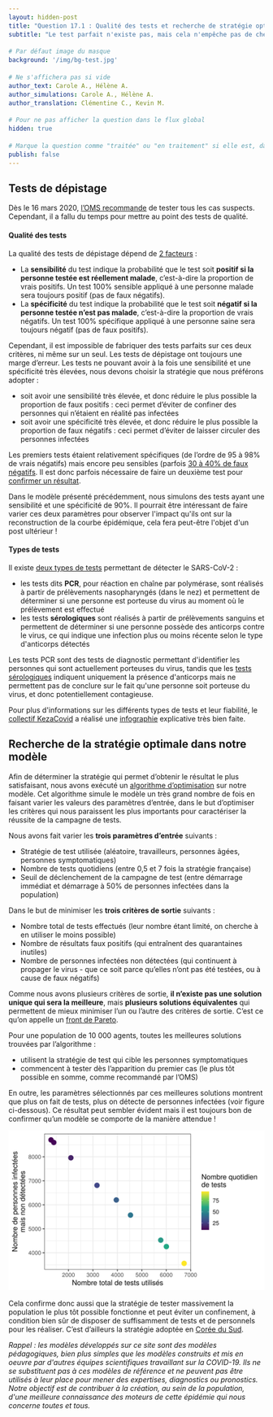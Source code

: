 ```yaml
---
layout: hidden-post
title: "Question 17.1 : Qualité des tests et recherche de stratégie optimale"
subtitle: "Le test parfait n'existe pas, mais cela n'empêche pas de chercher celui qui s'approchera le plus de la perfection. De même, il n'existe pas une stratégie idéale de dépistage, mais on peut quand même chercher la stratégie optimale dans notre situation !"

# Par défaut image du masque
background: '/img/bg-test.jpg'

# Ne s'affichera pas si vide
author_text: Carole A., Hélène A.
author_simulations: Carole A., Hélène A.
author_translation: Clémentine C., Kevin M.

# Pour ne pas afficher la question dans le flux global
hidden: true

# Marque la question comme "traitée" ou "en traitement" si elle est, dans cette ordre, publiée ou non
publish: false
---
```


## Tests de dépistage

Dès le 16 mars 2020, [l’OMS recommande](https://www.who.int/fr/dg/speeches/detail/who-director-general-s-opening-remarks-at-the-media-briefing-on-covid-19---16-march-2020) de tester tous les cas suspects. Cependant, il a fallu du temps pour mettre au point des tests de qualité.


#### Qualité des tests

La qualité des tests de dépistage dépend de [2 facteurs](https://fr.wikipedia.org/wiki/Sensibilit%C3%A9_et_sp%C3%A9cificit%C3%A9)
:

- La **sensibilité** du test indique la probabilité que le test soit **positif si la personne testée est réellement malade**, c’est-à-dire la proportion de vrais positifs. Un test 100% sensible appliqué à une personne malade sera toujours positif (pas de faux négatifs).
- La **spécificité** du test indique la probabilité que le test soit **négatif si la personne testée n’est pas malade**, c’est-à-dire la proportion de vrais négatifs. Un test 100% spécifique appliqué à une personne saine sera toujours négatif (pas de faux positifs).

Cependant, il est impossible de fabriquer des tests parfaits sur ces deux critères, ni même sur un seul. Les tests de dépistage ont toujours une marge d’erreur. Les tests ne pouvant avoir à la fois une sensibilité et une spécificité très élevées, nous devons choisir la stratégie que nous préférons adopter :

- soit avoir une sensibilité très élevée, et donc réduire le plus possible la proportion de faux positifs : ceci permet d’éviter de confiner des personnes qui n’étaient en réalité pas infectées
- soit avoir une spécificité très élevée, et donc réduire le plus possible la proportion de faux négatifs : ceci permet d’éviter de laisser circuler des personnes infectées

Les premiers tests étaient relativement spécifiques (de l’ordre de 95 à 98% de vrais négatifs) mais encore peu sensibles (parfois [30 à 40% de faux négatifs](https://www.rtbf.be/info/societe/detail_covid-19-faux-negatifs-les-tests-pcr-sont-ils-fiables?id=10480461). Il est donc parfois nécessaire de faire un deuxième test pour [confirmer un résultat](https://www.revmed.ch/RMS/2020/RMS-N-689/Performance-du-frottis-nsasopharynge-PCR-pour-le-diagnostic-du-Covid-19.-Recommandations-pratiques-sur-la-base-des-premieres-donnees-scientifiques).

Dans le modèle présenté précédemment, nous simulons des tests ayant une sensibilité et une spécificité de 90%. Il pourrait être intéressant de faire varier ces deux paramètres pour observer l'impact qu'ils ont sur la reconstruction de la courbe épidémique, cela fera peut-être l'objet d'un post ultérieur !


#### Types de tests

Il existe [deux types de tests](https://www.vidal.fr/actualites/24747/covid_19_tests_pcr_et_tests_serologiques_sont_complementaires/) permettant de détecter le SARS-CoV-2 :

- les tests dits **PCR**, pour réaction en chaîne par polymérase, sont réalisés à partir de prélèvements nasopharyngés (dans le nez) et permettent de déterminer si une personne est porteuse du virus au moment où le prélèvement est effectué
- les tests **sérologiques** sont réalisés à partir de prélèvements sanguins et permettent de déterminer si une personne possède des anticorps contre le virus, ce qui indique une infection plus ou moins récente selon le type d'anticorps détectés

Les tests PCR sont des tests de diagnostic permettant d'identifier les personnes qui sont actuellement porteuses du virus, tandis que les [tests sérologiques](https://www.has-sante.fr/upload/docs/application/pdf/2020-04/cahier_des_charges_test_serologique_covid19.pdf) indiquent uniquement la présence d'anticorps mais ne permettent pas de conclure sur le fait qu'une personne soit porteuse du virus, et donc potentiellement contagieuse.

Pour plus d'informations sur les différents types de tests et leur fiabilité, le [collectif KezaCovid](https://kezacovid19.wordpress.com/) a réalisé une [infographie](https://kezacovid19.wordpress.com/2020/05/21/11-differents-tests-de-detection/) explicative très bien faite.


## Recherche de la stratégie optimale dans notre modèle

Afin de déterminer la stratégie qui permet d’obtenir le résultat le plus satisfaisant, nous avons exécuté un [algorithme d’optimisation](https://openmole.org/Calibration.html) sur notre modèle. Cet algorithme simule le modèle un très grand nombre de fois en faisant varier les valeurs des paramètres d’entrée, dans le but d’optimiser les critères qui nous paraissent les plus importants pour caractériser la réussite de la campagne de tests.

Nous avons fait varier les **trois paramètres d’entrée** suivants :

- Stratégie de test utilisée (aléatoire, travailleurs, personnes âgées, personnes symptomatiques)
- Nombre de tests quotidiens (entre 0,5 et 7 fois la stratégie française)
- Seuil de déclenchement de la campagne de test (entre démarrage immédiat et démarrage à 50% de personnes infectées dans la population)

Dans le but de minimiser les **trois critères de sortie** suivants :

- Nombre total de tests effectués (leur nombre étant limité, on cherche à en utiliser le moins possible)
- Nombre de résultats faux positifs (qui entraînent des quarantaines inutiles)
- Nombre de personnes infectées non détectées (qui continuent à propager le virus - que ce soit parce qu’elles n’ont pas été testées, ou à cause de faux négatifs)

Comme nous avons plusieurs critères de sortie, **il n’existe pas une solution unique qui sera la meilleure**, mais **plusieurs solutions équivalentes** qui permettent de mieux minimiser l’un ou l’autre des critères de sortie. C’est ce qu’on appelle un [front de Pareto](https://fr.wikipedia.org/wiki/Optimum_de_Pareto).

Pour une population de 10&nbsp;000 agents, toutes les meilleures solutions trouvées par l’algorithme :

- utilisent la stratégie de test qui cible les personnes symptomatiques
- commencent à tester dès l’apparition du premier cas (le plus tôt possible en somme, comme recommandé par l’OMS)

En outre, les paramètres sélectionnés par ces meilleures solutions montrent que plus on fait de tests, plus on détecte de personnes infectées (voir figure ci-dessous). Ce résultat peut sembler évident mais il est toujours bon de confirmer qu’un modèle se comporte de la manière attendue !

<img src="/img/posts/Q17-calib-fr.png" class="half-size">

Cela confirme donc aussi que la stratégie de tester massivement la population le plus tôt possible fonctionne et peut éviter un confinement, à condition bien sûr de disposer de suffisamment de tests et de personnels pour les réaliser. C’est d’ailleurs la stratégie adoptée en [Corée du Sud](https://www.lemonde.fr/international/article/2020/03/20/en-coree-du-sud-des-tests-massifs-pour-endiguer-le-coronavirus_6033800_3210.html).

*Rappel : les modèles développés sur ce site sont des modèles pédagogiques, bien plus simples que les modèles construits et mis en oeuvre par d'autres équipes scientifiques travaillant sur la COVID-19. Ils ne se substituent pas à ces modèles de référence et ne peuvent pas être utilisés à leur place pour mener des expertises, diagnostics ou pronostics. Notre objectif est de contribuer à la création, au sein de la population, d'une meilleure connaissance des moteurs de cette épidémie qui nous concerne toutes et tous.*

